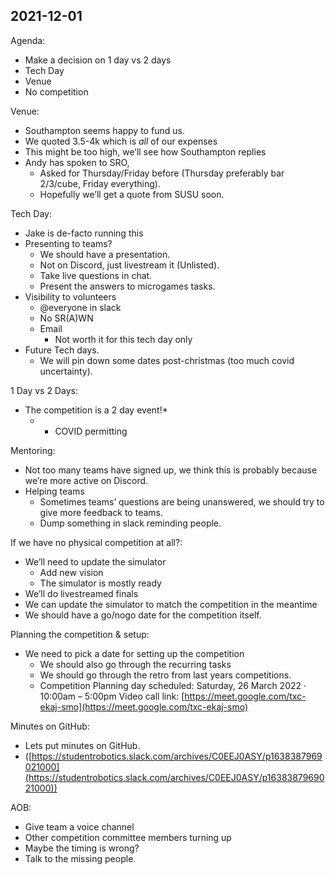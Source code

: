 ## 2021-12-01

Agenda:
* Make a decision on 1 day vs 2 days
* Tech Day
* Venue
* No competition

Venue:
* Southampton seems happy to fund us.
* We quoted 3.5-4k which is *all* of our expenses
* This might be too high, we’ll see how Southampton replies
* Andy has spoken to SRO,
    * Asked for Thursday/Friday before (Thursday preferably bar 2/3/cube, Friday everything).
    * Hopefully we’ll get a quote from SUSU soon.

Tech Day:
* Jake is de-facto running this
* Presenting to teams?
    * We should have a presentation.
    * Not on Discord, just livestream it (Unlisted).
    * Take live questions in chat.
    * Present the answers to microgames tasks.
* Visibility to volunteers
    * @everyone in slack
    * No SR(A)WN 
    * Email
        * Not worth it for this tech day only
* Future Tech days.
    * We will pin down some dates post-christmas (too much covid uncertainty).

1 Day vs 2 Days:
* The competition is a 2 day event!*
    * * COVID permitting

Mentoring:
* Not too many teams have signed up, we think this is probably because we’re more active on Discord.
* Helping teams
    * Sometimes teams’ questions are being unanswered, we should try to give more feedback to teams.
    * Dump something in slack reminding people.

If we have no physical competition at all?:
* We’ll need to update the simulator
    * Add new vision
    * The simulator is mostly ready
* We’ll do livestreamed finals
* We can update the simulator to match the competition in the meantime
* We should have a go/nogo date for the competition itself.

Planning the competition & setup:
* We need to pick a date for setting up the competition
    * We should also go through the recurring tasks
    * We should go through the retro from last years competitions.
    * Competition Planning day scheduled:
            Saturday, 26 March 2022 · 10:00am – 5:00pm
            Video call link: [https://meet.google.com/txc-ekaj-smo](https://meet.google.com/txc-ekaj-smo)

Minutes on GitHub:
* Lets put minutes on GitHub.
* ([https://studentrobotics.slack.com/archives/C0EEJ0ASY/p1638387969021000](https://studentrobotics.slack.com/archives/C0EEJ0ASY/p1638387969021000))

AOB:
* Give team a voice channel
* Other competition committee members turning up
* Maybe the timing is wrong?
* Talk to the missing people.
